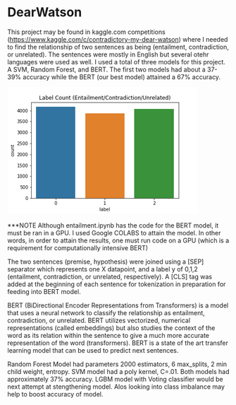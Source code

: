 # DearWatson

This project may be found in kaggle.com competitions (https://www.kaggle.com/c/contradictory-my-dear-watson) where I needed to find the relationship of two sentences as being (entailment, contradiction, or unrelated). The sentences were mostly in English but several otehr languages were used as well. I used a total of three models for this project. A SVM, Random Forest, and BERT. The first two models had about a 37-39% accuracy while the BERT (our best model) attained a 67% accuracy. 

![](images/DearWatson.png)

***NOTE Although entailment.ipynb has the code for the BERT model, it must be ran in a GPU. I used Google COLABS to attain the model. In other words, in order to attain the results, one must run code on a GPU (which is a requirement for computationally intensive BERT)  

The two sentences (premise, hypothesis) were joined using a [SEP] separator which represents one X datapoint, and a label y of 0,1,2 (entailment, contradiction, or unrelated, respectively). A [CLS] tag was added at the beginning of each sentence for tokenization in preparation for feeding into BERT model.

BERT (BiDirectional Encoder Representations from Transformers) is a model that uses a neural network to classify the relationship as entailment, contradiction, or unrelated. BERT utilizes vectorized, numerical representations (called embeddings) but also studies the context of the word as its relation within the sentence to give a much more accurate representation of the word (transformers). BERT is a state of the art transfer learning model that can be used to predict next sentences. 

Random Forest Model had parameters 2000 estimators, 6 max_splits, 2 min child weight, entropy. SVM model had a poly kernel, C=.01. Both models had approximately 37% accuracy. LGBM model with Voting classifier would be next attempt at stengthening model. Alos looking into class imbalance may help to boost accuracy of model.
